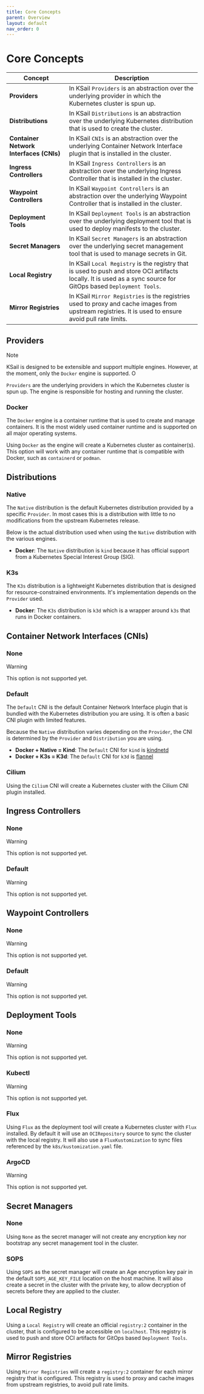 ```yaml
---
title: Core Concepts
parent: Overview
layout: default
nav_order: 0
---
```


# Core Concepts

<table>
  <thead>
    <tr>
      <th>Concept</th>
      <th>Description</th>
    </tr>
  </thead>
  <tbody>
    <tr>
      <td><strong>Providers</strong></td>
      <td>In KSail <code>Providers</code> is an abstraction over the underlying provider in which the Kubernetes cluster is spun up.</td>
    </tr>
    <tr>
      <td><strong>Distributions</strong></td>
      <td>In KSail <code>Distributions</code> is an abstraction over the underlying Kubernetes distribution that is used to create the cluster.</td>
    </tr>
    <tr>
      <td><strong>Container Network Interfaces (CNIs)</strong></td>
      <td>In KSail <code>CNIs</code> is an abstraction over the underlying Container Network Interface plugin that is installed in the cluster.</td>
    </tr>
    <tr>
      <td><strong>Ingress Controllers</strong></td>
      <td>In KSail <code>Ingress Controllers</code> is an abstraction over the underlying Ingress Controller that is installed in the cluster.</td>
    </tr>
    <tr>
      <td><strong>Waypoint Controllers</strong></td>
      <td>In KSail <code>Waypoint Controllers</code> is an abstraction over the underlying Waypoint Controller that is installed in the cluster.</td>
    </tr>
    <tr>
      <td><strong>Deployment Tools</strong></td>
      <td>In KSail <code>Deployment Tools</code> is an abstraction over the underlying deployment tool that is used to deploy manifests to the cluster.</td>
    </tr>
    <tr>
      <td><strong>Secret Managers</strong></td>
      <td>In KSail <code>Secret Managers</code> is an abstraction over the underlying secret management tool that is used to manage secrets in Git.</td>
    </tr>
    <tr>
      <td><strong>Local Registry</strong></td>
      <td>In KSail <code>Local Registry</code> is the registry that is used to push and store OCI artifacts locally. It is used as a sync source for GitOps based <code>Deployment Tools</code>.</td>
    </tr>
    <tr>
      <td><strong>Mirror Registries</strong></td>
      <td>In KSail <code>Mirror Registries</code> is the registries used to proxy and cache images from upstream registries. It is used to ensure avoid pull rate limits.</td>
    </tr>
  </tbody>
</table>

## Providers

> [!NOTE]
> KSail is designed to be extensible and support multiple engines. However, at the moment, only the `Docker` engine is supported. O

`Providers` are the underlying providers in which the Kubernetes cluster is spun up. The engine is responsible for hosting and running the cluster.

### Docker

The `Docker` engine is a container runtime that is used to create and manage containers. It is the most widely used container runtime and is supported on all major operating systems.

Using `Docker` as the engine will create a Kubernetes cluster as container(s). This option will work with any container runtime that is compatible with Docker, such as `containerd` or `podman`.

## Distributions

### Native

The `Native` distribution is the default Kubernetes distribution provided by a specific `Provider`. In most cases this is a distribution with little to no modifications from the upstream Kubernetes release.

Below is the actual distribution used when using the `Native` distribution with the various engines.

- **Docker**: The `Native` distribution is `kind` because it has official support from a Kubernetes Special Interest Group (SIG).

### K3s

The `K3s` distribution is a lightweight Kubernetes distribution that is designed for resource-constrained environments. It's implementation depends on the `Provider` used.

- **Docker**: The `K3s` distribution is `k3d` which is a wrapper around `k3s` that runs in Docker containers.

## Container Network Interfaces (CNIs)

### None

> [!WARNING]
> This option is not supported yet.

### Default

The `Default` CNI is the default Container Network Interface plugin that is bundled with the Kubernetes distribution you are using. It is often a basic CNI plugin with limited features.

Because the `Native` distribution varies depending on the `Provider`, the CNI is determined by the `Provider` and `Distribution` you are using.

- **Docker + Native = Kind**: The `Default` CNI for `kind` is [kindnetd](https://github.com/kubernetes-sigs/kind/tree/main/images/kindnetd)
- **Docker + K3s = K3d**: The `Default` CNI for `k3d` is [flannel](https://github.com/flannel-io/flannel)

### Cilium

Using the `Cilium` CNI will create a Kubernetes cluster with the Cilium CNI plugin installed.

## Ingress Controllers

### None

> [!WARNING]
> This option is not supported yet.

### Default

> [!WARNING]
> This option is not supported yet.

## Waypoint Controllers

### None

> [!WARNING]
> This option is not supported yet.

### Default

> [!WARNING]
> This option is not supported yet.

## Deployment Tools

### None

> [!WARNING]
> This option is not supported yet.

### Kubectl

> [!WARNING]
> This option is not supported yet.

### Flux

Using `Flux` as the deployment tool will create a Kubernetes cluster with `Flux` installed. By default it will use an `OCIRepository` source to sync the cluster with the local registry. It will also use a `FluxKustomization` to sync files referenced by the `k8s/kustomization.yaml` file.

### ArgoCD

> [!WARNING]
> This option is not supported yet.

## Secret Managers

### None

Using `None` as the secret manager will not create any encryption key nor bootstrap any secret management tool in the cluster.

### SOPS

Using `SOPS` as the secret manager will create an Age encryption key pair in the default `SOPS_AGE_KEY_FILE` location on the host machine. It will also create a secret in the cluster with the private key, to allow decryption of secrets before they are applied to the cluster.

## Local Registry

Using a `Local Registry` will create an official `registry:2` container in the cluster, that is configured to be accessible on `localhost`. This registry is used to push and store OCI artifacts for GitOps based `Deployment Tools`.

## Mirror Registries

Using `Mirror Registries` will create a `registry:2` container for each mirror registry that is configured. This registry is used to proxy and cache images from upstream registries, to avoid pull rate limits.
